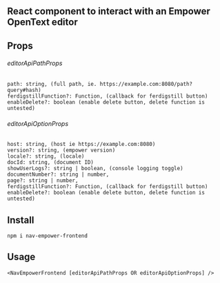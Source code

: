 React component to interact with an Empower OpenText editor
-----------------------------------------------------------

## Props
###### editorApiPathProps
    path: string, (full path, ie. https://example.com:8080/path?query#hash)
    ferdigstillFunction?: Function, (callback for ferdigstill button)
    enableDelete?: boolean (enable delete button, delete function is untested)

###### editorApiOptionProps
    host: string, (host ie https://example.com:8080)
    version?: string, (empower version)
    locale?: string, (locale)
    docId: string, (document ID)
    showUserLogs?: string | boolean, (console logging toggle)
    documentNumber?: string | number,
    page?: string | number, 
    ferdigstillFunction?: Function, (callback for ferdigstill button)
    enableDelete?: boolean (enable delete button, delete function is untested)

## Install
    npm i nav-empower-frontend
## Usage
    <NavEmpowerFrontend [editorApiPathProps OR editorApiOptionProps] />
